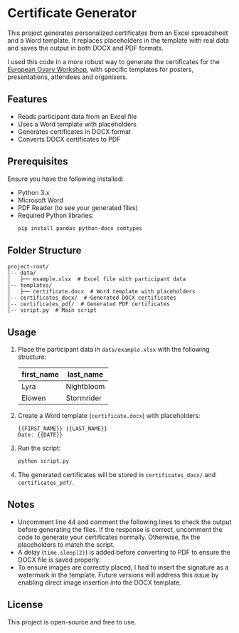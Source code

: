 # Certificate Generator

This project generates personalized certificates from an Excel spreadsheet and a Word template. It replaces placeholders in the template with real data and saves the output in both DOCX and PDF formats.

I used this code in a more robust way to generate the certificates for the [European Ovary Workshop](https://europeanovaryworkshop.com/), with specific templates for posters, presentations, attendees and organisers.

## Features
- Reads participant data from an Excel file
- Uses a Word template with placeholders
- Generates certificates in DOCX format
- Converts DOCX certificates to PDF

## Prerequisites
Ensure you have the following installed:
- Python 3.x
- Microsoft Word
- PDF Reader (to see your generated files)
- Required Python libraries:
  ```sh
  pip install pandas python-docx comtypes
  ```

## Folder Structure
```
project-root/
│-- data/
│   ├── example.xlsx  # Excel file with participant data
│-- templates/
│   ├── certificate.docx  # Word template with placeholders
│-- certificates_docx/  # Generated DOCX certificates
│-- certificates_pdf/  # Generated PDF certificates
│-- script.py  # Main script
```

## Usage
1. Place the participant data in `data/example.xlsx` with the following structure:

   | first_name | last_name  |
   |------------|------------|
   | Lyra       | Nightbloom |
   | Elowen     | Stormrider |

2. Create a Word template (`certificate.docx`) with placeholders:
   ```
   {{FIRST_NAME}} {{LAST_NAME}}
   Date: {{DATE}}
   ```

3. Run the script:
   ```sh
   python script.py
   ```

4. The generated certificates will be stored in `certificates_docx/` and `certificates_pdf/`.

## Notes
- Uncomment line 44 and comment the following lines to check the output before generating the files. If the response is correct, uncomment the code to generate your certificates normally. Otherwise, fix the placeholders to match the script.
- A delay (`time.sleep(2)`) is added before converting to PDF to ensure the DOCX file is saved properly.
- To ensure images are correctly placed, I had to insert the signature as a watermark in the template. Future versions will address this issue by enabling direct image insertion into the DOCX template.

## License
This project is open-source and free to use.
